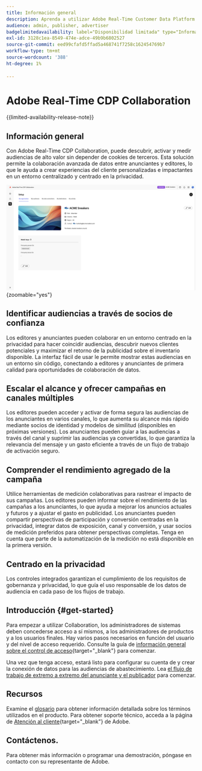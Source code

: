 ```yaml
---
title: Información general
description: Aprenda a utilizar Adobe Real-Time Customer Data Platform (CDP) Collaboration para detectar, activar y medir audiencias de alto valor sin depender de cookies de terceros.
audience: admin, publisher, advertiser
badgelimitedavailability: label="Disponibilidad limitada" type="Informative" url="https://helpx.adobe.com/es/legal/product-descriptions/real-time-customer-data-platform-collaboration.html newtab=true"
exl-id: 3128c1ea-8549-474e-adce-49b9b6802527
source-git-commit: eed99cfafd5ffad5a468741f7258c162454769b7
workflow-type: tm+mt
source-wordcount: '388'
ht-degree: 1%

---
```


# Adobe Real-Time CDP Collaboration

{{limited-availability-release-note}}

## Información general

Con Adobe Real-Time CDP Collaboration, puede descubrir, activar y medir audiencias de alto valor sin depender de cookies de terceros. Esta solución permite la colaboración avanzada de datos entre anunciantes y editores, lo que le ayuda a crear experiencias del cliente personalizadas e impactantes en un entorno centralizado y centrado en la privacidad.

![Página de configuración de Real-Time CDP Collaboration que muestra una organización.](/help/assets/overview/set-up.png){zoomable="yes"}

## Identificar audiencias a través de socios de confianza

Los editores y anunciantes pueden colaborar en un entorno centrado en la privacidad para hacer coincidir audiencias, descubrir nuevos clientes potenciales y maximizar el retorno de la publicidad sobre el inventario disponible. La interfaz fácil de usar le permite mostrar estas audiencias en un entorno sin código, conectando a editores y anunciantes de primera calidad para oportunidades de colaboración de datos.

## Escalar el alcance y ofrecer campañas en canales múltiples

Los editores pueden acceder y activar de forma segura las audiencias de los anunciantes en varios canales, lo que aumenta su alcance más rápido mediante socios de identidad y modelos de similitud (disponibles en próximas versiones). Los anunciantes pueden guiar a las audiencias a través del canal y suprimir las audiencias ya convertidas, lo que garantiza la relevancia del mensaje y un gasto eficiente a través de un flujo de trabajo de activación seguro.

## Comprender el rendimiento agregado de la campaña

Utilice herramientas de medición colaborativas para rastrear el impacto de sus campañas. Los editores pueden informar sobre el rendimiento de las campañas a los anunciantes, lo que ayuda a mejorar los anuncios actuales y futuros y a ajustar el gasto en publicidad. Los anunciantes pueden compartir perspectivas de participación y conversión centradas en la privacidad, integrar datos de exposición, canal y conversión, y usar socios de medición preferidos para obtener perspectivas completas. Tenga en cuenta que parte de la automatización de la medición no está disponible en la primera versión.

## Centrado en la privacidad

Los controles integrados garantizan el cumplimiento de los requisitos de gobernanza y privacidad, lo que guía el uso responsable de los datos de audiencia en cada paso de los flujos de trabajo.

## Introducción  {#get-started}

Para empezar a utilizar Collaboration, los administradores de sistemas deben concederse acceso a sí mismos, a los administradores de productos y a los usuarios finales. Hay varios pasos necesarios en función del usuario y del nivel de acceso requerido. Consulte la guía de [información general sobre el control de acceso](/help/guide/permissions/overview.md){target="_blank"} para comenzar.

Una vez que tenga acceso, estará listo para configurar su cuenta de y crear la conexión de datos para las audiencias de abastecimiento. Lea [el flujo de trabajo de extremo a extremo del anunciante y el publicador](/help/guide/end-to-end-workflow.md) para comenzar.

## Recursos

Examine el [glosario](/help/guide/glossary.md) para obtener información detallada sobre los términos utilizados en el producto. Para obtener soporte técnico, acceda a la página de [Atención al cliente](https://experienceleague.adobe.com/home?lang=es&support-tab=open-ticket#support){target="_blank"} de Adobe.

## Contáctenos.

Para obtener más información o programar una demostración, póngase en contacto con su representante de Adobe.
